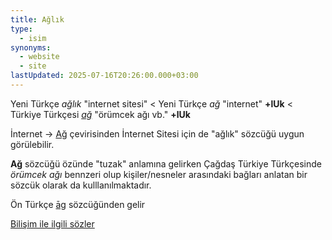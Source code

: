 ```yaml
---
title: Ağlık
type:
  - isim
synonyms:
  - website
  - site
lastUpdated: 2025-07-16T20:26:00.000+03:00
---
```

Yeni Türkçe _ağlık_ "internet sitesi" < Yeni Türkçe _ağ_ "internet" **+lUk** < Türkiye Türkçesi _[ağ](/sozluk/ağ)_ "örümcek ağı vb." **+lUk**

İnternet -> [Ağ](/sozluk/ağ) çevirisinden İnternet Sitesi için de "ağlık" sözcüğü uygun görülebilir.

**Ağ** sözcüğü özünde "tuzak" anlamına gelirken Çağdaş Türkiye Türkçesinde _örümcek ağı_ bennzeri olup kişiler/nesneler arasındaki bağları anlatan bir sözcük olarak da kulllanılmaktadır.

Ön Türkçe [āg](/pt/āg) sözcüğünden gelir
  
[Bilişim ile ilgili sözler](/yazilar/02_bilişim)
